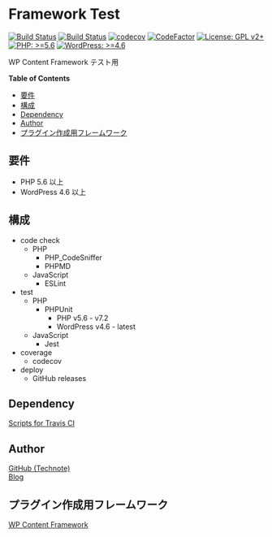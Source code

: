 # Framework Test

[![Build Status](https://github.com/wp-content-framework/0-framework-test/workflows/Build/badge.svg)](https://github.com/wp-content-framework/0-framework-test/actions)
[![Build Status](https://travis-ci.com/wp-content-framework/0-framework-test.svg?branch=master)](https://travis-ci.com/wp-content-framework/0-framework-test)
[![codecov](https://codecov.io/gh/wp-content-framework/0-framework-test/branch/master/graph/badge.svg)](https://codecov.io/gh/wp-content-framework/0-framework-test)
[![CodeFactor](https://www.codefactor.io/repository/github/wp-content-framework/0-framework-test/badge)](https://www.codefactor.io/repository/github/wp-content-framework/0-framework-test)
[![License: GPL v2+](https://img.shields.io/badge/License-GPL%20v2%2B-blue.svg)](http://www.gnu.org/licenses/gpl-2.0.html)
[![PHP: >=5.6](https://img.shields.io/badge/PHP-%3E%3D5.6-orange.svg)](http://php.net/)
[![WordPress: >=4.6](https://img.shields.io/badge/WordPress-%3E%3D4.6-brightgreen.svg)](https://wordpress.org/)

WP Content Framework テスト用

<!-- START doctoc generated TOC please keep comment here to allow auto update -->
<!-- DON'T EDIT THIS SECTION, INSTEAD RE-RUN doctoc TO UPDATE -->
**Table of Contents**

- [要件](#%E8%A6%81%E4%BB%B6)
- [構成](#%E6%A7%8B%E6%88%90)
- [Dependency](#dependency)
- [Author](#author)
- [プラグイン作成用フレームワーク](#%E3%83%97%E3%83%A9%E3%82%B0%E3%82%A4%E3%83%B3%E4%BD%9C%E6%88%90%E7%94%A8%E3%83%95%E3%83%AC%E3%83%BC%E3%83%A0%E3%83%AF%E3%83%BC%E3%82%AF)

<!-- END doctoc generated TOC please keep comment here to allow auto update -->

## 要件
- PHP 5.6 以上
- WordPress 4.6 以上

## 構成
- code check
  - PHP
    - PHP_CodeSniffer
    - PHPMD
  - JavaScript
    - ESLint
- test
  - PHP
    - PHPUnit
      - PHP v5.6 - v7.2
      - WordPress v4.6 - latest
  - JavaScript
    - Jest
- coverage
  - codecov
- deploy
  - GitHub releases

## Dependency
[Scripts for Travis CI](https://github.com/wp-content-framework/travis-ci)

## Author
[GitHub (Technote)](https://github.com/technote-space)  
[Blog](https://technote.space)

## プラグイン作成用フレームワーク
[WP Content Framework](https://github.com/wp-content-framework/core)
